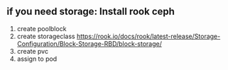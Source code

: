 ## if you need storage: Install rook ceph
1) create poolblock
2) create storageclass https://rook.io/docs/rook/latest-release/Storage-Configuration/Block-Storage-RBD/block-storage/
3) create pvc
4) assign to pod

